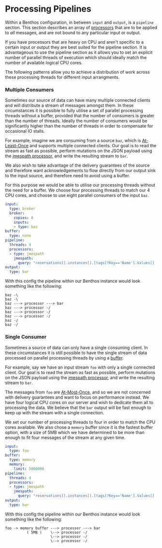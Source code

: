Processing Pipelines
====================

Within a Benthos configuration, in between `input` and `output`, is a `pipeline`
section. This section describes an array of [processors][processors] that are to
be applied to *all* messages, and are not bound to any particular input or
output.

If you have processors that are heavy on CPU and aren't specific to a certain
input or output they are best suited for the pipeline section. It is
advantageous to use the pipeline section as it allows you to set an explicit
number of parallel threads of execution which should ideally match the number of
available logical CPU cores.

The following patterns allow you to achieve a distribution of work across these
processing threads for different input arrangments.

### Multiple Consumers

Sometimes our source of data can have many multiple connected clients and will
distribute a stream of messages amongst them. In these circumstances it is
possible to fully utilise a set of parallel processing threads without a buffer,
provided that the number of consumers is greater than the number of threads.
Ideally the number of consumers would be significantly higher than the number of
threads in order to compensate for occasional IO stalls.

For example, imagine we are consuming from a source `baz`, which is
[At-Least-Once][search-alo] and supports multiple connected clients. Our goal is
to read the stream as fast as possible, perform mutations on the JSON payload
using the [jmespath processor][jmespath-processor], and write the resulting
stream to `bar`.

We also wish to take advantage of the delivery guarantees of the source and
therefore want acknowledgements to flow directly from our output sink to the
input source, and therefore need to avoid using a buffer.

For this purpose we would be able to utilise our processing threads without the
need for a buffer. We choose four processing threads to match our 4 CPU cores,
and choose to use eight parallel consumers of the input `baz`.

``` yaml
input:
  type: broker
  broker:
    copies: 8
    inputs:
    - type: baz
buffer:
  type: none
pipeline:
  threads: 4
  processors:
  - type: jmespath
    jmespath:
      query: "reservations[].instances[].[tags[?Key=='Name'].Values[] | [0], type, state.name]"
output:
  type: bar
```

With this config the pipeline within our Benthos instance would look something
like the following:

``` text
baz -\
baz -\
baz ---> processor ---> bar
baz ---> processor -/
baz ---> processor -/
baz ---> processor -/
baz -/
baz -/
```

### Single Consumer

Sometimes a source of data can only have a single consuming client. In these
circumstances it is still possible to have the single stream of data processed
on parallel processing threads by using a [buffer][buffers].

For example, say we have an input stream `foo` with only a single connected
client. Our goal is to read the stream as fast as possible, perform mutations on
the JSON payload using the [jmespath processor][jmespath-processor], and write
the resulting stream to `bar`.

The messages from `foo` are [At-Most-Once][search-amo], and so we are not
concerned with delivery guarantees and want to focus on performance instead. We
have four logical CPU cores on our server and wish to dedicate them all to
processing the data. We believe that the `bar` output will be fast enough to
keep up with the stream with a single connection.

We set our number of processing threads to four in order to match the CPU cores
available. We also chose a `memory` buffer since it is the fastest buffer
option, with a size of 5MB which we have determined to be more than enough to
fit four messages of the stream at any given time.

``` yaml
input:
  type: foo
buffer:
  type: memory
  memory:
    limit: 5000000
pipeline:
  threads: 4
  processors:
  - type: jmespath
    jmespath:
      query: "reservations[].instances[].[tags[?Key=='Name'].Values[] | [0], type, state.name]"
output:
  type: bar
```

With this config the pipeline within our Benthos instance would look something
like the following:

``` text
foo -> memory buffer ---> processor ---> bar
          ( 5MB )    \--> processor -/
                     \--> processor -/
                     \--> processor -/
```

[processors]: ./processors
[jmespath-processor]: ./processors/README.md#jmespath
[buffers]: ./buffers
[search-amo]: https://duckduckgo.com/?q=at+most+once
[search-alo]: https://duckduckgo.com/?q=at+least+once
